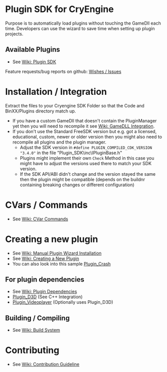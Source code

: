 Plugin SDK for CryEngine
========================
Purpose is to automatically load plugins without touching the GameDll each time. Developers can use the wizard to save time when setting up plugin projects.

Available Plugins
-----------------
* See [Wiki: Plugin SDK](https://github.com/hendrikp/Plugin_SDK/wiki)

Feature requests/bug reports on github:
 [Wishes / Issues](https://github.com/hendrikp/Plugin_SDK/issues)

Installation / Integration
==========================
Extract the files to your Cryengine SDK Folder so that the Code and BinXX/Plugins directory match up.

* If you have a custom GameDll that doesn't contain the PluginManager yet then you will need to recompile it see [Wiki: GameDLL Integration](https://github.com/hendrikp/Plugin_SDK/wiki/GameDLL-Integration).
* If you don't use the Standard FreeSDK version but e.g. got a licensed, educational, custom, newer or older version then you might also need to recompile all plugins and the plugin manager.
  * Adjust the SDK version in ```#define PLUGIN_COMPILED_CDK_VERSION "3.4.0"``` in the file "Plugin_SDK\inc\IPluginBase.h"
  * Plugins might implement their own ```Check``` Method in this case you might have to adjust the versions used there to match your SDK version.
  * If the SDK API/ABI didn't change and the version stayed the same then the plugin might be compatible
    (depends on the buildnr containing breaking changes or different configuration) 

CVars / Commands
================
* See [Wiki: CVar Commands](https://github.com/hendrikp/Plugin_SDK/wiki/CVar-Commands)

Creating a new plugin
=====================
* See [Wiki: Manual Plugin Wizard Installation](https://github.com/hendrikp/Plugin_SDK/wiki/Manual-Plugin-Wizard-Installation)
* See [Wiki: Creating a New Plugin](https://github.com/hendrikp/Plugin_SDK/wiki/Creating-a-new-Plugin)
* You can also look into this sample [Plugin_Crash](https://github.com/hendrikp/Plugin_Crash)

For plugin dependencies
-----------------------
* See [Wiki: Plugin Dependencies](https://github.com/hendrikp/Plugin_SDK/wiki/Plugin-Dependencies)
* [Plugin_D3D](https://github.com/hendrikp/Plugin_D3D) (See C++ Integration)
* [Plugin_Videoplayer](https://github.com/hendrikp/Plugin_Videoplayer) (Optionally uses Plugin_D3D)

Building / Compiling
--------------------
* See [Wiki: Build System](https://github.com/hendrikp/Plugin_SDK/wiki/Build-System)

Contributing
============
* See [Wiki: Contribution Guideline](https://github.com/hendrikp/Plugin_SDK/wiki/Contribution-Guideline)
